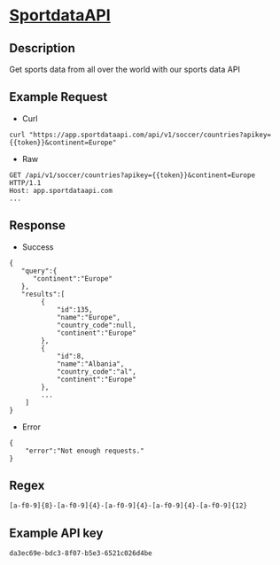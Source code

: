 # [SportdataAPI](https://app.sportdataapi.com/documentation)

## __Description__
Get sports data from all over the world with our sports data API

## __Example Request__
* Curl
```
curl "https://app.sportdataapi.com/api/v1/soccer/countries?apikey={{token}}&continent=Europe"
```

* Raw
```
GET /api/v1/soccer/countries?apikey={{token}}&continent=Europe HTTP/1.1
Host: app.sportdataapi.com
...
```

## __Response__
* Success
```
{
   "query":{
      "continent":"Europe"
   },
   "results":[
        {
            "id":135,
            "name":"Europe",
            "country_code":null,
            "continent":"Europe"
        },
        {
            "id":8,
            "name":"Albania",
            "country_code":"al",
            "continent":"Europe"
        },
        ...
    ]
}
```
* Error
```
{
    "error":"Not enough requests."
}
```

## __Regex__
```
[a-f0-9]{8}-[a-f0-9]{4}-[a-f0-9]{4}-[a-f0-9]{4}-[a-f0-9]{12}
```

## __Example API key__
```
da3ec69e-bdc3-8f07-b5e3-6521c026d4be
```